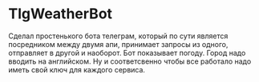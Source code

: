 # TlgWeatherBot
Сделал простенького бота телеграм, который по сути является посредником между двумя апи, принимает запросы из одного, отправляет в другой и наоборот.
Бот показывает погоду. 
Город надо вводить на английском. 
Ну и соответсвенно чтобы все работало надо иметь свой ключ для каждого сервиса.

